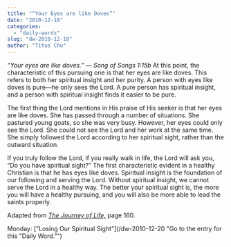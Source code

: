 ```yaml
---
title: "“Your Eyes are like Doves”"
date: "2010-12-18"
categories: 
  - "daily-words"
slug: "dw-2010-12-18"
author: "Titus Chu"
---
```


_“Your eyes are like doves.” — Song of Songs 1:15b_ At this point, the characteristic of this pursuing one is that her eyes are like doves. This refers to both her spiritual insight and her purity. A person with eyes like doves is pure—he only sees the Lord. A pure person has spiritual insight, and a person with spiritual insight finds it easier to be pure.

The first thing the Lord mentions in His praise of His seeker is that her eyes are like doves. She has passed through a number of situations. She pastured young goats, so she was very busy. However, her eyes could only see the Lord. She could not see the Lord and her work at the same time. She simply followed the Lord according to her spiritual sight, rather than the outward situation.

If you truly follow the Lord, if you really walk in life, the Lord will ask you, “Do you have spiritual sight?” The first characteristic evident in a healthy Christian is that he has eyes like doves. Spiritual insight is the foundation of our following and serving the Lord. Without spiritual insight, we cannot serve the Lord in a healthy way. The better your spiritual sight is, the more you will have a healthy pursuing, and you will also be more able to lead the saints properly.

Adapted from _[The Journey of Life,](/book-journey "Go to the listing for this book.")_ page 160.

Monday: ["Losing Our Spiritual Sight"](/dw-2010-12-20 "Go to the entry for this "Daily Word."")

